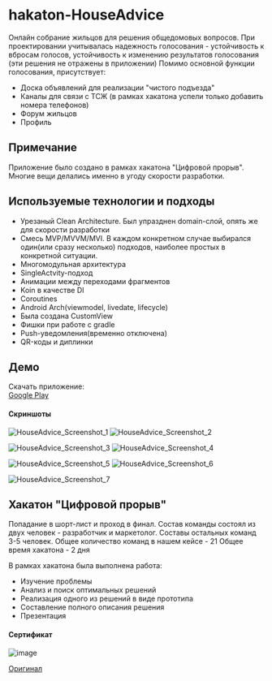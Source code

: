 # hakaton-HouseAdvice
Онлайн собрание жильцов для решения общедомовых вопросов.
При проектировании учитывалась надежность голосования - устойчивость к вбросам голосов, устойчивость к изменению результатов голосования (эти решения не отражены в приложении)
Помимо основной функции голосования, присутствует:
- Доска объявлений для реализации "чистого подъезда"
- Каналы для связи с ТСЖ (в рамках хакатона успели только добавить номера телефонов)
- Форум жильцов
- Профиль


## Примечание
Приложение было создано в рамках хакатона "Цифровой прорыв". Многие вещи делались именно в угоду скорости разработки.


## Используемые технологии и подходы 
- Урезаный Clean Architecture. Был упразднен domain-слой, опять же для скорости разработки
- Смесь MVP/MVVM/MVI. В каждом конкретном случае выбирался один(или сразу несколько) подходов, наиболее простых в конкретной ситуации.
- Многомодульная архитектура
- SingleActvity-подход
- Анимации между переходами фрагментов
- Koin в качестве DI
- Coroutines
- Android Arch(viewmodel, livedate, lifecycle)
- Была создана CustomView
- Фишки при работе с gradle
- Push-уведомления(временно отключена)
- QR-коды и диплинки

## Демо

Скачать приложение:  
[Google Play](https://play.google.com/store/apps/details?id=ru.endroad.houseadvice&hl=ru&gl=US)

#### Скриншоты
![HouseAdvice_Screenshot_1](https://user-images.githubusercontent.com/42086955/111638149-a732e080-882c-11eb-8aaa-e74133ec1e21.jpg)
![HouseAdvice_Screenshot_2](https://user-images.githubusercontent.com/42086955/111638152-a7cb7700-882c-11eb-96a9-ab6f45108449.jpg)

![HouseAdvice_Screenshot_3](https://user-images.githubusercontent.com/42086955/111638154-a8640d80-882c-11eb-8403-3662c346cd5f.jpg)
![HouseAdvice_Screenshot_4](https://user-images.githubusercontent.com/42086955/111638156-a8640d80-882c-11eb-997f-972f55ba8cd3.jpg)

![HouseAdvice_Screenshot_5](https://user-images.githubusercontent.com/42086955/111638159-a8640d80-882c-11eb-94a8-994848e8c23d.jpg)
![HouseAdvice_Screenshot_6](https://user-images.githubusercontent.com/42086955/111638164-a8fca400-882c-11eb-8500-5661142926b6.jpg)

![HouseAdvice_Screenshot_7](https://user-images.githubusercontent.com/42086955/111638165-a8fca400-882c-11eb-8ba5-3a420bcaa59c.jpg)

## Хакатон "Цифровой прорыв"
Попадание в шорт-лист и проход в финал.
Состав команды состоял из двух человек - разработчик и маркетолог. Составы остальных команд 3-5 человек.
Общее количество команд в нашем кейсе - 21
Общее время хакатона - 2 дня

В рамках хакатона была выполнена работа:
- Изучение проблемы
- Анализ и поиск оптимальных решений
- Реализация одного из решений в виде прототипа
- Составление полного описания решения
- Презентация

#### Сертификат
![image](https://user-images.githubusercontent.com/42086955/111668078-f33f4e80-8847-11eb-8f98-e6e23dd0b430.png)

[Оригинал](https://github.com/RasM24/Samples-HouseAdvice/files/6165981/certificate.1.pdf)


